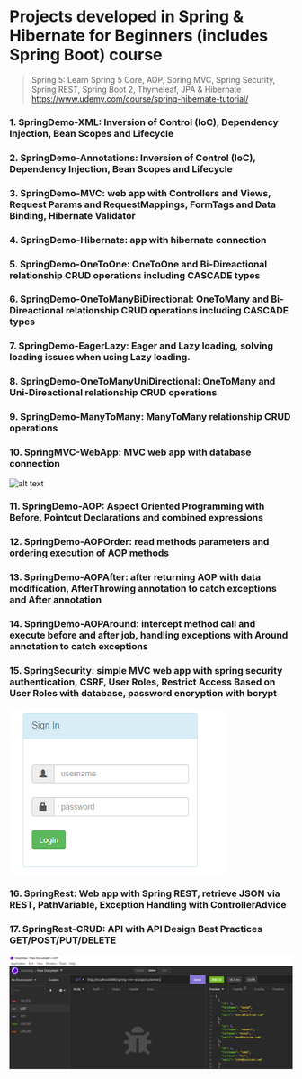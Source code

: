 # Projects developed in Spring & Hibernate for Beginners (includes Spring Boot) course
> Spring 5: Learn Spring 5 Core, AOP, Spring MVC, Spring Security, Spring REST, Spring Boot 2, Thymeleaf, JPA & Hibernate
> https://www.udemy.com/course/spring-hibernate-tutorial/

### 1. SpringDemo-XML: Inversion of Control (IoC), Dependency Injection, Bean Scopes and Lifecycle
### 2. SpringDemo-Annotations: Inversion of Control (IoC), Dependency Injection, Bean Scopes and Lifecycle
### 3. SpringDemo-MVC: web app with Controllers and Views, Request Params and RequestMappings, FormTags and Data Binding, Hibernate Validator
### 4. SpringDemo-Hibernate: app with hibernate connection
### 5. SpringDemo-OneToOne: OneToOne and Bi-Direactional relationship CRUD operations including CASCADE types
### 6. SpringDemo-OneToManyBiDirectional: OneToMany and Bi-Direactional relationship CRUD operations including CASCADE types
### 7. SpringDemo-EagerLazy: Eager and Lazy loading, solving loading issues when using Lazy loading.
### 8. SpringDemo-OneToManyUniDirectional: OneToMany and Uni-Direactional relationship CRUD operations
### 9. SpringDemo-ManyToMany: ManyToMany relationship CRUD operations
### 10. SpringMVC-WebApp: MVC web app with database connection
![alt text](https://github.com/jackanakin/java_spring-udemy/blob/main/10-SpringMVC-WebApp/result.png?raw=true)
### 11. SpringDemo-AOP: Aspect Oriented Programming with Before, Pointcut Declarations and combined expressions
### 12. SpringDemo-AOPOrder: read methods parameters and ordering execution of AOP methods
### 13. SpringDemo-AOPAfter: after returning AOP with data modification, AfterThrowing annotation to catch exceptions and After annotation
### 14. SpringDemo-AOPAround: intercept method call and execute before and after job, handling exceptions with Around annotation to catch exceptions
### 15. SpringSecurity: simple MVC web app with spring security authentication, CSRF, User Roles, Restrict Access Based on User Roles with database,  password encryption with bcrypt
![alt text](https://github.com/jackanakin/SpringAndHibernate-Udemy/blob/main/15-SpringSecurity/result2.png?raw=true)
### 16. SpringRest: Web app with Spring REST, retrieve JSON via REST, PathVariable, Exception Handling with ControllerAdvice
### 17. SpringRest-CRUD: API with API Design Best Practices GET/POST/PUT/DELETE
![alt text](https://github.com/jackanakin/SpringAndHibernate-Udemy/blob/main/17-SpringREST-CRUD/result.png?raw=true)
